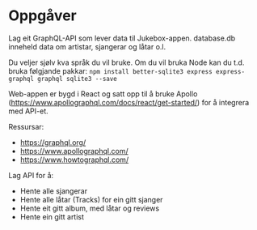 # Oppgåver

Lag eit GraphQL-API som lever data til Jukebox-appen. database.db inneheld data om artistar, sjangerar og låtar o.l.

Du veljer sjølv kva språk du vil bruke. Om du vil bruka Node kan du t.d. bruka følgjande pakkar:
`npm install better-sqlite3 express express-graphql graphql sqlite3 --save`

Web-appen er bygd i React og satt opp til å bruke Apollo (https://www.apollographql.com/docs/react/get-started/) for å integrera med API-et.

Ressursar:
- https://graphql.org/
- https://www.apollographql.com/
- https://www.howtographql.com/

Lag API for å:
- Hente alle sjangerar
- Hente alle låtar (Tracks) for ein gitt sjanger
- Hente eit gitt album, med låtar og reviews
- Hente ein gitt artist
